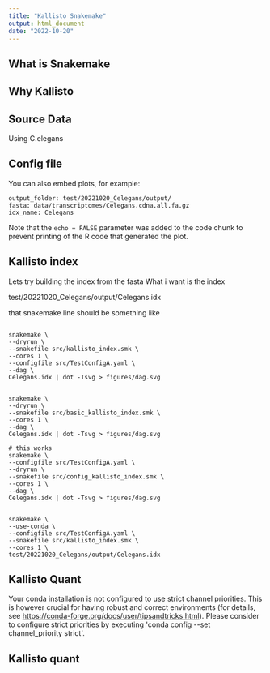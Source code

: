 ```yaml
---
title: "Kallisto Snakemake"
output: html_document
date: "2022-10-20"
---
```



## What is Snakemake 



## Why Kallisto 


## Source Data 

Using C.elegans 




## Config file 

You can also embed plots, for example:

```
output_folder: test/20221020_Celegans/output/
fasta: data/transcriptomes/Celegans.cdna.all.fa.gz
idx_name: Celegans

```

Note that the `echo = FALSE` parameter was added to the code chunk to prevent printing of the R code that generated the plot.


## Kallisto index 

Lets try building the index from the fasta 
What i want is the index 

test/20221020_Celegans/output/Celegans.idx

that snakemake line should be something like 

```

snakemake \
--dryrun \
--snakefile src/kallisto_index.smk \
--cores 1 \
--configfile src/TestConfigA.yaml \
--dag \
Celegans.idx | dot -Tsvg > figures/dag.svg


snakemake \
--dryrun \
--snakefile src/basic_kallisto_index.smk \
--cores 1 \
--dag \
Celegans.idx | dot -Tsvg > figures/dag.svg

# this works 
snakemake \
--configfile src/TestConfigA.yaml \
--dryrun \
--snakefile src/config_kallisto_index.smk \
--cores 1 \
--dag \
Celegans.idx | dot -Tsvg > figures/dag.svg


snakemake \
--use-conda \
--configfile src/TestConfigA.yaml \
--snakefile src/kallisto_index.smk \
--cores 1 \
test/20221020_Celegans/output/Celegans.idx 

```

## Kallisto Quant 





Your conda installation is not configured to use strict channel priorities. This is however crucial for having robust and correct environments (for details, see https://conda-forge.org/docs/user/tipsandtricks.html). Please consider to configure strict priorities by executing 'conda config --set channel_priority strict'.

## Kallisto quant 